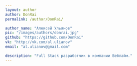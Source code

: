 ```yaml
---
layout: author
author: DonRai
permalink: /author/DonRai/

author_name: "Алексей Ульянов"
pic: "/images/authors/donrai.jpg"
github: "https://github.com/DonRai"
vk: "http://vk.com/al.ulianov"
email: "al.ulianov@gmail.com"

description: "Full Stack разработчик в компании Веблайм."
---
```

